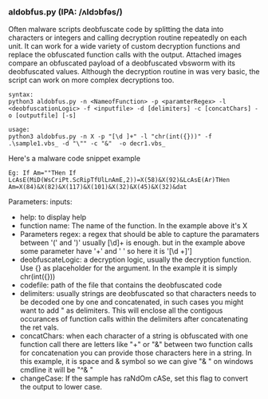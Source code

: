 ### aldobfus.py (IPA: /ʌldɔbfəs/)

Often malware scripts deobfuscate code by splitting the data into characters or integers and calling decryption routine repeatedly on each unit.
It can work for a wide variety of custom decryption functions and replace the obfuscated function calls with the output.
Attached images compare an obfuscated payload of a deobfuscated vbsworm with its deobfuscated values. Although the decryption routine in was very basic, the script can work on more complex decryptions too. 

~~~
syntax:
python3 aldobfus.py -n <NameofFunction> -p <paramterRegex> -l <deobfuscationLogic> -f <inputfile> -d [delimiters] -c [concatChars] -o [outputfile] [-s]

usage:	
python3 aldobfus.py -n X -p "[\d ]+" -l "chr(int({}))" -f .\sample1.vbs_ -d "\"" -c "&"  -o decr1.vbs_
~~~


Here's a malware code snippet example
~~~
Eg: If Am=""THen If LcAsE(MiD(WsCriPt.ScRipTfUlLnAmE,2))=X(58)&X(92)&LcAsE(Ar)THen Am=X(84)&X(82)&X(117)&X(101)&X(32)&X(45)&X(32)&dat
~~~

Parameters:
inputs:
- help: to display help
- function name: The name of the function. In the example above it's X
- Parameters regex: a regex that should be able to capture the paramaters between '(' and ')'
				 usually [\d]+ is enough. but in the example above some parameter have '+' and ' ' so here it is '[\d \+]']
- deobfuscateLogic: a decryption logic, usually the decryption function. Use {} as placeholder for the argument.
			 In the example it is simply chr(int({}))
- codefile: path of the file that contains the deobfuscated code
- delimiters: usually strings are deobfuscated so that characters needs to be decoded one by one and concatenated, in such cases you might want to
	   add " as delimiters. This will enclose all the contigous occurances of function calls within the delimiters after concatenating the ret vals.
- concatChars: when each character of a string is obfuscated with one function call there are letters like "+" or "&" between two function calls for concatenation
	   you can provide those characters here in a string. In this example, it is space and & symbol so we can give "& " on windows cmdline it will be "^& "
- changeCase: If the sample has raNdOm cASe, set this flag to convert the output to lower case.

